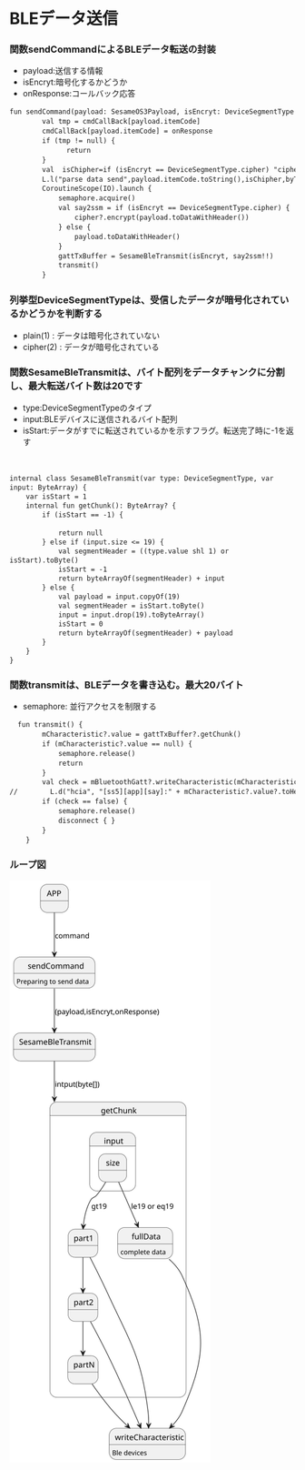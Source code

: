 # BLEデータ送信

### 関数sendCommandによるBLEデータ転送の封装

- payload:送信する情報
- isEncryt:暗号化するかどうか
- onResponse:コールバック応答
```svg
fun sendCommand(payload: SesameOS3Payload, isEncryt: DeviceSegmentType = DeviceSegmentType.cipher, onResponse: SesameOS3ResponseCallback) {
        val tmp = cmdCallBack[payload.itemCode]
        cmdCallBack[payload.itemCode] = onResponse
        if (tmp != null) {
              return
        }
        val  isChipher=if (isEncryt == DeviceSegmentType.cipher) "cipher" else "no cipher"
        L.l("parse data send",payload.itemCode.toString(),isChipher,byToString(payload.toDataWithHeader()),payload.toDataWithHeader().toHexString())
        CoroutineScope(IO).launch {
            semaphore.acquire()
            val say2ssm = if (isEncryt == DeviceSegmentType.cipher) {
                cipher?.encrypt(payload.toDataWithHeader())
            } else {
                payload.toDataWithHeader()
            }
            gattTxBuffer = SesameBleTransmit(isEncryt, say2ssm!!)
            transmit()
        }

```
### 列挙型DeviceSegmentTypeは、受信したデータが暗号化されているかどうかを判断する
-  plain(1) : データは暗号化されていない
-  cipher(2)  : データが暗号化されている
### 関数SesameBleTransmitは、バイト配列をデータチャンクに分割し、最大転送バイト数は20です
- type:DeviceSegmentTypeのタイプ
- input:BLEデバイスに送信されるバイト配列
- isStart:データがすでに転送されているかを示すフラグ。転送完了時に-1を返す
```コード例

  
internal class SesameBleTransmit(var type: DeviceSegmentType, var input: ByteArray) {
    var isStart = 1
    internal fun getChunk(): ByteArray? {
        if (isStart == -1) {

            return null
        } else if (input.size <= 19) {
            val segmentHeader = ((type.value shl 1) or isStart).toByte()
            isStart = -1
            return byteArrayOf(segmentHeader) + input
        } else {
            val payload = input.copyOf(19)
            val segmentHeader = isStart.toByte()
            input = input.drop(19).toByteArray()
            isStart = 0
            return byteArrayOf(segmentHeader) + payload
        }
    }
}

```
### 関数transmitは、BLEデータを書き込む。最大20バイト

- semaphore: 並行アクセスを制限する
```svg
  fun transmit() {
        mCharacteristic?.value = gattTxBuffer?.getChunk()
        if (mCharacteristic?.value == null) {
            semaphore.release()
            return
        }
        val check = mBluetoothGatt?.writeCharacteristic(mCharacteristic)
//        L.d("hcia", "[ss5][app][say]:" + mCharacteristic?.value?.toHexString() + " check:" + check)
        if (check == false) {
            semaphore.release()
            disconnect { }
        }
    }
```
### ループ図

![send data](data_send.svg)